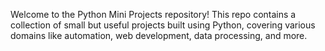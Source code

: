 Welcome to the Python Mini Projects repository! This repo contains a collection of small but useful projects built using Python, covering various domains like automation, web development, data processing, and more.

